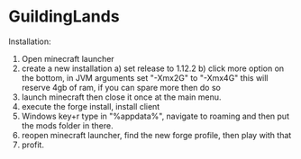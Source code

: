 # GuildingLands
Installation:
1) Open minecraft launcher
2) create a new installation
  a) set release to 1.12.2
  b) click more option on the bottom, in JVM arguments set "-Xmx2G" to "-Xmx4G" this will reserve 4gb of ram, if you can spare more then do so
3) launch minecraft then close it once at the main menu.
4) execute the forge install, install client
6) Windows key+r type in "%appdata%", navigate to roaming and then put the mods folder in there. 
7) reopen minecraft launcher, find the new forge profile, then play with that
8) profit.
